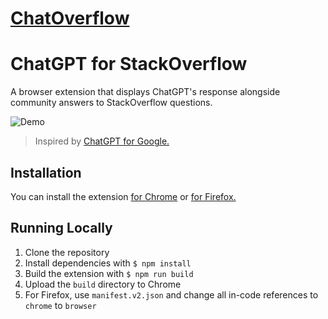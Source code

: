 # [ChatOverflow](https://github.com/shobrook/ChatOverflow)

# ChatGPT for StackOverflow

A browser extension that displays ChatGPT's response alongside community answers to StackOverflow questions.

![Demo](demo.gif)

> Inspired by [ChatGPT for Google.](https://github.com/wong2/chatgpt-google-extension)

## Installation

You can install the extension [for Chrome](https://chrome.google.com/webstore/detail/chatgpt-for-stackoverflow/apjhekoaogdimcgiihoncakocdddhmlk) or [for Firefox.](https://addons.mozilla.org/en-US/firefox/addon/chatgpt-for-stackoverflow/)

## Running Locally

1. Clone the repository
2. Install dependencies with `$ npm install`
3. Build the extension with `$ npm run build`
4. Upload the `build` directory to Chrome
5. For Firefox, use `manifest.v2.json` and change all in-code references to `chrome` to `browser`
